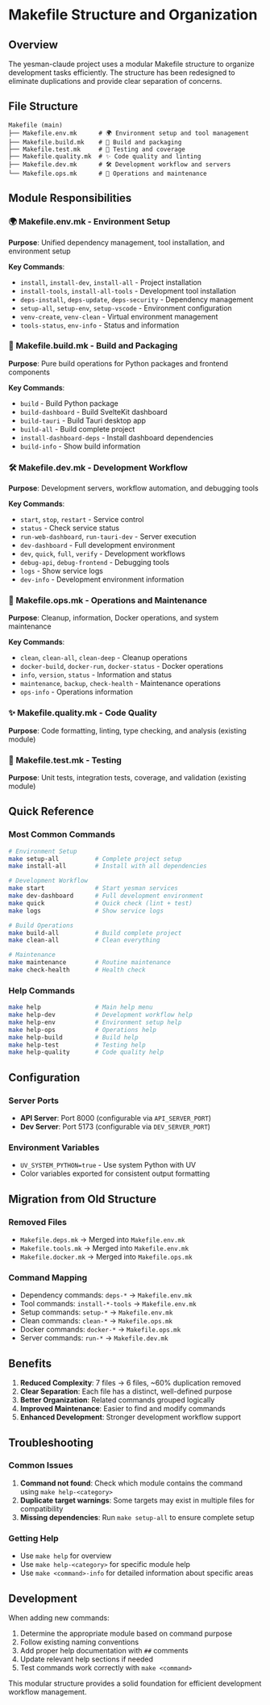 # Makefile Structure and Organization

## Overview

The yesman-claude project uses a modular Makefile structure to organize development tasks efficiently. The structure has
been redesigned to eliminate duplications and provide clear separation of concerns.

## File Structure

```
Makefile (main)
├── Makefile.env.mk      # 🌍 Environment setup and tool management
├── Makefile.build.mk    # 🔨 Build and packaging
├── Makefile.test.mk     # 🧪 Testing and coverage
├── Makefile.quality.mk  # ✨ Code quality and linting
├── Makefile.dev.mk      # 🛠️ Development workflow and servers
└── Makefile.ops.mk      # 🔧 Operations and maintenance
```

## Module Responsibilities

### 🌍 Makefile.env.mk - Environment Setup

**Purpose**: Unified dependency management, tool installation, and environment setup

**Key Commands**:

- `install`, `install-dev`, `install-all` - Project installation
- `install-tools`, `install-all-tools` - Development tool installation
- `deps-install`, `deps-update`, `deps-security` - Dependency management
- `setup-all`, `setup-env`, `setup-vscode` - Environment configuration
- `venv-create`, `venv-clean` - Virtual environment management
- `tools-status`, `env-info` - Status and information

### 🔨 Makefile.build.mk - Build and Packaging

**Purpose**: Pure build operations for Python packages and frontend components

**Key Commands**:

- `build` - Build Python package
- `build-dashboard` - Build SvelteKit dashboard
- `build-tauri` - Build Tauri desktop app
- `build-all` - Build complete project
- `install-dashboard-deps` - Install dashboard dependencies
- `build-info` - Show build information

### 🛠️ Makefile.dev.mk - Development Workflow

**Purpose**: Development servers, workflow automation, and debugging tools

**Key Commands**:

- `start`, `stop`, `restart` - Service control
- `status` - Check service status
- `run-web-dashboard`, `run-tauri-dev` - Server execution
- `dev-dashboard` - Full development environment
- `dev`, `quick`, `full`, `verify` - Development workflows
- `debug-api`, `debug-frontend` - Debugging tools
- `logs` - Show service logs
- `dev-info` - Development environment information

### 🔧 Makefile.ops.mk - Operations and Maintenance

**Purpose**: Cleanup, information, Docker operations, and system maintenance

**Key Commands**:

- `clean`, `clean-all`, `clean-deep` - Cleanup operations
- `docker-build`, `docker-run`, `docker-status` - Docker operations
- `info`, `version`, `status` - Information and status
- `maintenance`, `backup`, `check-health` - Maintenance operations
- `ops-info` - Operations information

### ✨ Makefile.quality.mk - Code Quality

**Purpose**: Code formatting, linting, type checking, and analysis (existing module)

### 🧪 Makefile.test.mk - Testing

**Purpose**: Unit tests, integration tests, coverage, and validation (existing module)

## Quick Reference

### Most Common Commands

```bash
# Environment Setup
make setup-all          # Complete project setup
make install-all        # Install with all dependencies

# Development Workflow
make start              # Start yesman services
make dev-dashboard      # Full development environment
make quick              # Quick check (lint + test)
make logs               # Show service logs

# Build Operations
make build-all          # Build complete project
make clean-all          # Clean everything

# Maintenance
make maintenance        # Routine maintenance
make check-health       # Health check
```

### Help Commands

```bash
make help               # Main help menu
make help-dev           # Development workflow help
make help-env           # Environment setup help
make help-ops           # Operations help
make help-build         # Build help
make help-test          # Testing help
make help-quality       # Code quality help
```

## Configuration

### Server Ports

- **API Server**: Port 8000 (configurable via `API_SERVER_PORT`)
- **Dev Server**: Port 5173 (configurable via `DEV_SERVER_PORT`)

### Environment Variables

- `UV_SYSTEM_PYTHON=true` - Use system Python with UV
- Color variables exported for consistent output formatting

## Migration from Old Structure

### Removed Files

- `Makefile.deps.mk` → Merged into `Makefile.env.mk`
- `Makefile.tools.mk` → Merged into `Makefile.env.mk`
- `Makefile.docker.mk` → Merged into `Makefile.ops.mk`

### Command Mapping

- Dependency commands: `deps-*` → `Makefile.env.mk`
- Tool commands: `install-*-tools` → `Makefile.env.mk`
- Setup commands: `setup-*` → `Makefile.env.mk`
- Clean commands: `clean-*` → `Makefile.ops.mk`
- Docker commands: `docker-*` → `Makefile.ops.mk`
- Server commands: `run-*` → `Makefile.dev.mk`

## Benefits

1. **Reduced Complexity**: 7 files → 6 files, ~60% duplication removed
1. **Clear Separation**: Each file has a distinct, well-defined purpose
1. **Better Organization**: Related commands grouped logically
1. **Improved Maintenance**: Easier to find and modify commands
1. **Enhanced Development**: Stronger development workflow support

## Troubleshooting

### Common Issues

1. **Command not found**: Check which module contains the command using `make help-<category>`
1. **Duplicate target warnings**: Some targets may exist in multiple files for compatibility
1. **Missing dependencies**: Run `make setup-all` to ensure complete setup

### Getting Help

- Use `make help` for overview
- Use `make help-<category>` for specific module help
- Use `make <command>-info` for detailed information about specific areas

## Development

When adding new commands:

1. Determine the appropriate module based on command purpose
1. Follow existing naming conventions
1. Add proper help documentation with `##` comments
1. Update relevant help sections if needed
1. Test commands work correctly with `make <command>`

This modular structure provides a solid foundation for efficient development workflow management.
